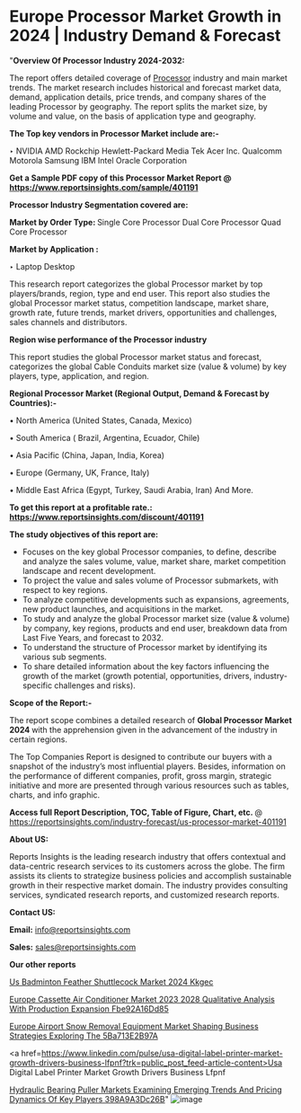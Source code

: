# Europe Processor Market Growth in 2024 | Industry Demand & Forecast

"<strong>Overview Of Processor Industry 2024-2032:</strong>

The report offers detailed coverage of <a href=https://www.reportsinsights.com/sample/401191>Processor</a> industry and main market trends. The market research includes historical and forecast market data, demand, application details, price trends, and company shares of the leading Processor by geography. The report splits the market size, by volume and value, on the basis of application type and geography.

<strong>The Top key vendors in Processor Market include are:- </strong>

‣ NVIDIA
AMD
Rockchip
Hewlett-Packard
Media Tek
Acer Inc.
Qualcomm
Motorola
Samsung
IBM
Intel
Oracle Corporation

<strong>Get a Sample PDF copy of this Processor Market Report </strong><strong>@ <a href=https://www.reportsinsights.com/sample/401191 style=color:#0000ff;>https://www.reportsinsights.com/sample/401191</a> </strong>

<strong>Processor Industry Segmentation covered are:</strong>

<strong>Market by Order Type: </strong>
Single Core Processor
Dual Core Processor
Quad Core Processor

<strong>Market by Application :</strong>

‣ Laptop
Desktop

This research report categorizes the global Processor market by top players/brands, region, type and end user. This report also studies the global Processor market status, competition landscape, market share, growth rate, future trends, market drivers, opportunities and challenges, sales channels and distributors.

<strong>Region wise performance of the Processor industry</strong><strong> </strong>

This report studies the global Processor market status and forecast, categorizes the global Cable Conduits market size (value &amp; volume) by key players, type, application, and region. 

<strong>Regional Processor Market (Regional Output, Demand &amp; Forecast by Countries):-</strong>

• North America (United States, Canada, Mexico)

• South America ( Brazil, Argentina, Ecuador, Chile)

• Asia Pacific (China, Japan, India, Korea)

• Europe (Germany, UK, France, Italy)

• Middle East Africa (Egypt, Turkey, Saudi Arabia, Iran) And More.

<strong>To get this report at a profitable rate.: <a href=https://www.reportsinsights.com/discount/401191 style=color:#0000ff;>https://www.reportsinsights.com/discount/401191</a></strong>

<strong>The study objectives of this report are:</strong>
<ul>
  <li>Focuses on the key global Processor companies, to define, describe and analyze the sales volume, value, market share, market competition landscape and recent development.</li>
  <li>To project the value and sales volume of Processor submarkets, with respect to key regions.</li>
  <li>To analyze competitive developments such as expansions, agreements, new product launches, and acquisitions in the market.</li>
  <li>To study and analyze the global Processor market size (value &amp; volume) by company, key regions, products and end user, breakdown data from Last Five Years, and forecast to 2032.</li>
  <li>To understand the structure of Processor market by identifying its various sub segments.</li>
  <li>To share detailed information about the key factors influencing the growth of the market (growth potential, opportunities, drivers, industry-specific challenges and risks).</li>
</ul>
<strong>Scope of the Report:-</strong><strong> </strong>

The report scope combines a detailed research of <strong>Global Processor Market 2024 </strong>with the apprehension given in the advancement of the industry in certain regions.

The Top Companies Report is designed to contribute our buyers with a snapshot of the industry’s most influential players. Besides, information on the performance of different companies, profit, gross margin, strategic initiative and more are presented through various resources such as tables, charts, and info graphic.

<strong>Access full Report Description, TOC, Table of Figure, Chart, etc. </strong>@   <a href=https://reportsinsights.com/industry-forecast/us-processor-market-401191 style=color:#0000ff;>https://reportsinsights.com/industry-forecast/us-processor-market-401191</a>

<strong>About US:</strong>

Reports Insights is the leading research industry that offers contextual and data-centric research services to its customers across the globe. The firm assists its clients to strategize business policies and accomplish sustainable growth in their respective market domain. The industry provides consulting services, syndicated research reports, and customized research reports.

<strong>Contact US:</strong>

<p class=""""><b>Email:</b> <a href=mailto:info@reportsinsights.com>info@reportsinsights.com</a></p>
<p class=""""><b>Sales:</b> <a href=mailto:sales@reportsinsights.com>sales@reportsinsights.com</a></p>

<strong>Our other reports</strong>

<a href=https://www.linkedin.com/pulse/us-badminton-feather-shuttlecock-market-2024-kkgec/>Us Badminton Feather Shuttlecock Market 2024 Kkgec</a>

<a href=https://medium.com/@tidke9676/europe-cassette-air-conditioner-market-2023-2028-qualitative-analysis-with-production-expansion-fbe92a16dd85>Europe Cassette Air Conditioner Market 2023 2028 Qualitative Analysis With Production Expansion Fbe92A16Dd85</a>

<a href=https://medium.com/@khalunansh/europe-airport-snow-removal-equipment-market-shaping-business-strategies-exploring-the-5ba713e2b97a>Europe Airport Snow Removal Equipment Market Shaping Business Strategies Exploring The 5Ba713E2B97A</a>

<a href=https://www.linkedin.com/pulse/usa-digital-label-printer-market-growth-drivers-business-lfpnf?trk=public_post_feed-article-content>Usa Digital Label Printer Market Growth Drivers Business Lfpnf</a>

<a href=https://medium.com/@patelamau/hydraulic-bearing-puller-markets-examining-emerging-trends-and-pricing-dynamics-of-key-players-398a9a3dc26b>Hydraulic Bearing Puller Markets Examining Emerging Trends And Pricing Dynamics Of Key Players 398A9A3Dc26B</a>"
![image](https://github.com/Reportsinsights123/RIgrowth/assets/158415881/64032f81-78cd-43c5-89c5-b17256dceb82)
